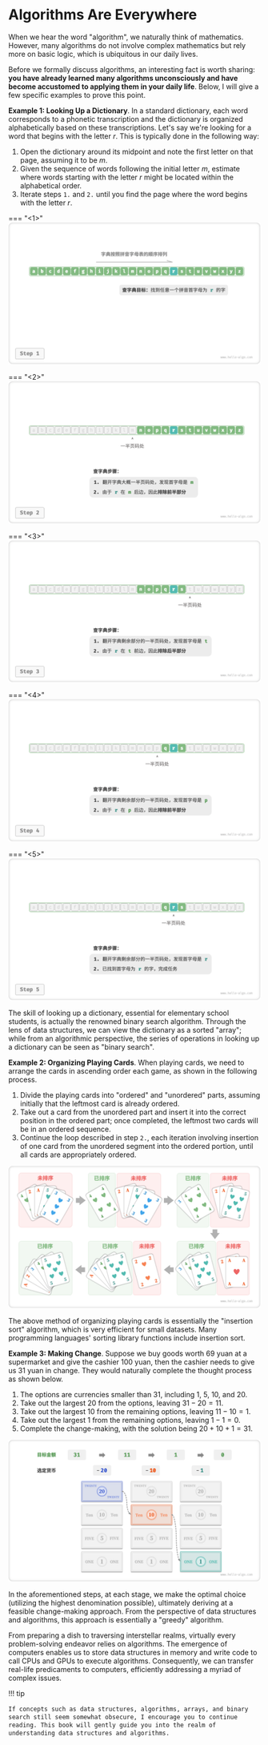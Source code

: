 # Algorithms Are Everywhere

When we hear the word "algorithm", we naturally think of mathematics. However, many algorithms do not involve complex mathematics but rely more on basic logic, which is ubiquitous in our daily lives.

Before we formally discuss algorithms, an interesting fact is worth sharing: **you have already learned many algorithms unconsciously and have become accustomed to applying them in your daily life**. Below, I will give a few specific examples to prove this point.

**Example 1: Looking Up a Dictionary**. In a standard dictionary, each word corresponds to a phonetic transcription and the dictionary is organized alphabetically based on these transcriptions. Let's say we're looking for a word that begins with the letter $r$. This is typically done in the following way:

1. Open the dictionary around its midpoint and note the first letter on that page, assuming it to be $m$.
2. Given the sequence of words following the initial letter $m$, estimate where words starting with the letter $r$ might be located within the alphabetical order.
3. Iterate steps `1.` and `2.` until you find the page where the word begins with the letter $r$.

=== "<1>"
    ![Dictionary search step](algorithms_are_everywhere.assets/binary_search_dictionary_step1.png)

=== "<2>"
    ![binary_search_dictionary_step2](algorithms_are_everywhere.assets/binary_search_dictionary_step2.png)

=== "<3>"
    ![binary_search_dictionary_step3](algorithms_are_everywhere.assets/binary_search_dictionary_step3.png)

=== "<4>"
    ![binary_search_dictionary_step4](algorithms_are_everywhere.assets/binary_search_dictionary_step4.png)

=== "<5>"
    ![binary_search_dictionary_step5](algorithms_are_everywhere.assets/binary_search_dictionary_step5.png)

The skill of looking up a dictionary, essential for elementary school students, is actually the renowned binary search algorithm. Through the lens of data structures, we can view the dictionary as a sorted "array"; while from an algorithmic perspective, the series of operations in looking up a dictionary can be seen as "binary search".

**Example 2: Organizing Playing Cards**. When playing cards, we need to arrange the cards in ascending order each game, as shown in the following process.

1. Divide the playing cards into "ordered" and "unordered" parts, assuming initially that the leftmost card is already ordered.
2. Take out a card from the unordered part and insert it into the correct position in the ordered part; once completed, the leftmost two cards will be in an ordered sequence.
3. Continue the loop described in step `2.`, each iteration involving insertion of one card from the unordered segment into the ordered portion, until all cards are appropriately ordered.

![Playing cards sorting process](algorithms_are_everywhere.assets/playing_cards_sorting.png)

The above method of organizing playing cards is essentially the "insertion sort" algorithm, which is very efficient for small datasets. Many programming languages' sorting library functions include insertion sort.

**Example 3: Making Change**. Suppose we buy goods worth $69$ yuan at a supermarket and give the cashier $100$ yuan, then the cashier needs to give us $31$ yuan in change. They would naturally complete the thought process as shown below.

1. The options are currencies smaller than $31$, including $1$, $5$, $10$, and $20$.
2. Take out the largest $20$ from the options, leaving $31 - 20 = 11$.
3. Take out the largest $10$ from the remaining options, leaving $11 - 10 = 1$.
4. Take out the largest $1$ from the remaining options, leaving $1 - 1 = 0$.
5. Complete the change-making, with the solution being $20 + 10 + 1 = 31$.

![Change making process](algorithms_are_everywhere.assets/greedy_change.png)

In the aforementioned steps, at each stage, we make the optimal choice (utilizing the highest denomination possible), ultimately deriving at a feasible change-making approach. From the perspective of data structures and algorithms, this approach is essentially a "greedy" algorithm.

From preparing a dish to traversing interstellar realms, virtually every problem-solving endeavor relies on algorithms. The emergence of computers enables us to store data structures in memory and write code to call CPUs and GPUs to execute algorithms. Consequently, we can transfer real-life predicaments to computers, efficiently addressing a myriad of complex issues.

!!! tip

    If concepts such as data structures, algorithms, arrays, and binary search still seem somewhat obsecure, I encourage you to continue reading. This book will gently guide you into the realm of understanding data structures and algorithms.
